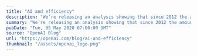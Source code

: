```yaml
---
title: "AI and efficiency"
description: "We’re releasing an analysis showing that since 2012 the amount of compute needed to train a neural net to the same performance on ImageNet classification has been decreasing by a factor of 2 every 16 months. Compared to 2012, it now takes 44 times less compute to train a neural network to the level of AlexNet (by contrast, Moore’s Law would yield an 11x cost improvement over this period). Our results suggest that for AI tasks with high levels of recent investment, algorithmic progress has yielded more gains than classical hardware efficiency."
summary: "We’re releasing an analysis showing that since 2012 the amount of compute needed to train a neural net to the same performance on ImageNet classification has been decreasing by a factor of 2 every 16 months. Compared to 2012, it now takes 44 times less compute to train a neural network to the level of AlexNet (by contrast, Moore’s Law would yield an 11x cost improvement over this period). Our results suggest that for AI tasks with high levels of recent investment, algorithmic progress has yielded more gains than classical hardware efficiency."
pubDate: "Tue, 05 May 2020 07:00:00 GMT"
source: "OpenAI Blog"
url: "https://openai.com/blog/ai-and-efficiency"
thumbnail: "/assets/openai_logo.png"
---
```


